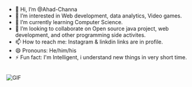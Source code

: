 

- 👋 Hi, I’m @Ahad-Channa
- 👀 I’m interested in Web development, data analytics, Video games.  
- 🌱 I’m currently learning Computer Science.
- 💞️ I’m looking to collaborate on Open source java project, web development, and other programming side activites.
- 📫 How to reach me: Instagram & linkdin links are in profile.
- 😄 Pronouns: He/him/his
- ⚡ Fun fact: I'm Intelligent, i understand new things in very short time.


<br>

<img alt="GIF" src="https://media.giphy.com/media/836HiJc7pgzy8iNXCn/giphy.gif" />
